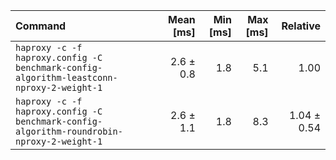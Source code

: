 | Command | Mean [ms] | Min [ms] | Max [ms] | Relative |
|:---|---:|---:|---:|---:|
| `haproxy -c -f haproxy.config -C benchmark-config-algorithm-leastconn-nproxy-2-weight-1` | 2.6 ± 0.8 | 1.8 | 5.1 | 1.00 |
| `haproxy -c -f haproxy.config -C benchmark-config-algorithm-roundrobin-nproxy-2-weight-1` | 2.6 ± 1.1 | 1.8 | 8.3 | 1.04 ± 0.54 |
